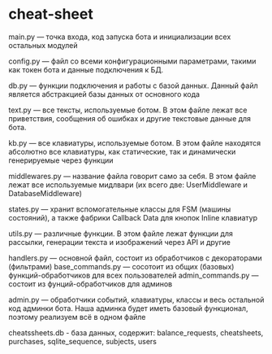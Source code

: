 # cheat-sheet

main.py — точка входа, код запуска бота и инициализации всех остальных модулей

config.py — файл со всеми конфигурационными параметрами, такими как токен бота и данные подключения к БД.

db.py — функции подключения и работы с базой данных. Данный файл является абстракцией базы данных от основного кода

text.py — все тексты, используемые ботом. В этом файле лежат все приветствия, сообщения об ошибках и другие текстовые данные для бота.

kb.py — все клавиатуры, используемые ботом. В этом файле находятся абсолютно все клавиатуры, как статические, так и динамически генерируемые через функции

middlewares.py — название файла говорит само за себя. В этом файле лежат все используемые мидлвари (их всего две: UserMiddleware и DatabaseMiddleware)

states.py — хранит вспомогательные классы для FSM (машины состояний), а также фабрики Callback Data для кнопок Inline клавиатур

utils.py — различные функции. В этом файле лежат функции для рассылки, генерации текста и изображений через API и другие

handlers.py — основной файл, состоит из обработчиков с декораторами (фильтрами)
base_commands.py — сосотоит из общих (базовых) функций-обработчиков для всех пользователей
admin_commands.py — состоит из фунций-обработчиков для админов

admin.py — обработчики событий, клавиатуры, классы и весь остальной код админки бота. Наша админка будет иметь базовый функционал, поэтому реализуем всё в одном файле

cheatssheets.db - база данных, содержит: balance_requests, cheatsheets, purchases, sqlite_sequence, subjects, users
